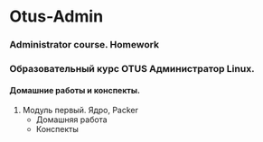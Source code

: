 # Otus-Admin
### Administrator course. Homework
### Образовательный курс OTUS Администратор Linux. 
#### Домашние работы и конспекты.
1. Модуль первый. Ядро, Packer
   * Домашняя работа
   * Конспекты
